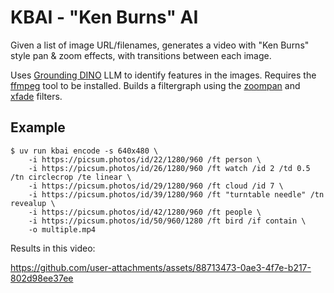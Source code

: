 # KBAI - "Ken Burns" AI

Given a list of image URL/filenames, generates a video with "Ken Burns" style pan & zoom effects,
with transitions between each image.

Uses [Grounding DINO](https://huggingface.co/IDEA-Research/grounding-dino-tiny) LLM to identify features
in the images.
Requires the [ffmpeg](https://ffmpeg.org/) tool to be installed.
Builds a filtergraph using the [zoompan](https://ffmpeg.org/ffmpeg-filters.html#zoompan) and
[xfade](https://ffmpeg.org/ffmpeg-filters.html#xfade) filters.

## Example

```sh-session
$ uv run kbai encode -s 640x480 \
    -i https://picsum.photos/id/22/1280/960 /ft person \
    -i https://picsum.photos/id/26/1280/960 /ft watch /id 2 /td 0.5 /tn circlecrop /te linear \
    -i https://picsum.photos/id/29/1280/960 /ft cloud /id 7 \
    -i https://picsum.photos/id/39/1280/960 /ft "turntable needle" /tn revealup \
    -i https://picsum.photos/id/42/1280/960 /ft people \
    -i https://picsum.photos/id/50/960/1280 /ft bird /if contain \
    -o multiple.mp4 
```
Results in this video:


https://github.com/user-attachments/assets/88713473-0ae3-4f7e-b217-802d98ee37ee

